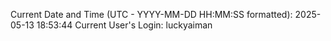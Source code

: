 Current Date and Time (UTC - YYYY-MM-DD HH:MM:SS formatted): 2025-05-13 18:53:44
Current User's Login: luckyaiman
